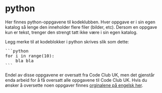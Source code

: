 # python

Her finnes python-oppgavene til kodeklubben. Hver oppgave er i sin egen katalog
så lenge den inneholder flere filer (bilder, etc). Dersom en oppgave kun er
tekst, trenger den strengt tatt ikke være i sin egen katalog.

Legg merke til at kodeblokker i python skrives slik som dette:

<pre>
```python
for i in range(10):
    bla bla
```
</pre>

Endel av disse oppgavene er oversatt fra Code Club UK, men det gjenstår enda
arbeid for å få oversatt alle oppgavene til Code Club UK. Hvis du ønsker å
oversette noen oppgaver finnes [orginalene på engelsk
her](https://github.com/CodeClub/python-curriculum/tree/master/en-GB/lessons).
